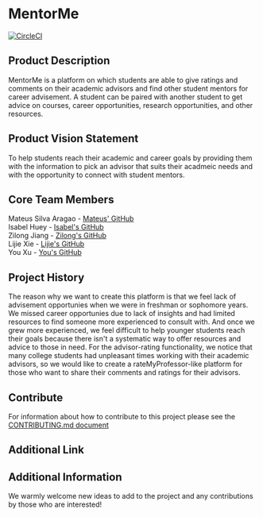 # MentorMe

[![CircleCI](https://circleci.com/gh/software-assignments-spring2022/final-project-mentorme/tree/master.svg?style=shield)](https://circleci.com/gh/software-assignments-spring2022/final-project-mentorme/tree/master)

## Product Description
MentorMe is a platform on which students are able to give ratings and comments on their academic advisors and find other student mentors for career advisement. A student can be paired with another student to get advice on courses, career opportunities, research opportunities, and other resources.

## Product Vision Statement 
To help students reach their academic and career goals by providing them with the information to pick an advisor that suits their acadmeic needs and with the opportunity to connect with student mentors.
    
## Core Team Members
Mateus Silva Aragao - [Mateus' GitHub](https://github.com/aragaomateus)  
Isabel Huey - [Isabel's GitHub](https://github.com/zlonj)  
Zilong Jiang - [Zilong's GitHub](https://github.com/zlonj)  
Lijie Xie - [Lijie's GitHub](https://github.com/lijiemark)  
You Xu - [You's GitHub](https://github.com/xuyou1999)  

## Project History
The reason why we want to create this platform is that we feel lack of advisement opportunies when we were in freshman or sophomore years. We missed career opportunies due to lack of insights and had limited resources to find someone more experienced to consult with. And once we grew more experienced, we feel difficult to help younger students reach their goals because there isn't a systematic way to offer resources and advice to those in need. For the advisor-rating functionality, we notice that many college students had unpleasant times working with their academic advisors, so we would like to create a rateMyProfessor-like platform for those who want to share their comments and ratings for their advisors.

## Contribute
For information about how to contribute to this project please see the [CONTRIBUTING.md document](./CONTRIBUTING.md)

## Additional Link

## Additional Information
We warmly welcome new ideas to add to the project and any contributions by those who are interested!